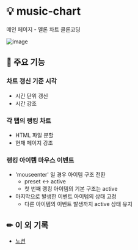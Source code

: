 # 💡 music-chart
메인 페이지 - 멜론 차트 클론코딩


![image](https://github.com/envvoo/music-chart/assets/143536761/b9542bb7-b9df-482f-9296-50a6fb50ed8d)


## 📎 주요 기능
### 차트 갱신 기준 시각
* 시간 단위 갱신
* 시간 강조

### 각 탭의 랭킹 차트
* HTML 파일 분할
* 현재 페이지 강조

### 랭킹 아이템 마우스 이벤트
* 'mouseenter' 일 경우 아이템 구조 전환
  * preset ↔ active
  * 첫 번째 랭킹 아이템의 기본 구조는 active
* 마지막으로 발생한 이벤트 아이템의 상태 고정
  * 다른 아이템의 이벤트 발생까지 active 상태 유지

## ✏ 이 외 기록
* [노션](https://victorious-stream-36e.notion.site/451893156e694549858c646b0ab10b27?pvs=4)

